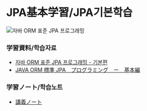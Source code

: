 # JPA基本学習/JPA기본학습

![자바 ORM 표준 JPA 프로그래밍](http://image.kyobobook.co.kr/images/book/xlarge/330/x9788960777330.jpg)

### 学習資料/학습자료

- [자바 ORM 표준 JPA 프로그래밍 - 기본편](https://www.inflearn.com/course/ORM-JPA-Basic/dashboard)
- [JAVA ORM 標準 JPA　プログラミング　ー　基本編](https://www.inflearn.com/course/ORM-JPA-Basic/dashboard)

### 学習ノート/학습노트

- [講義ノート](https://future-laser-726.notion.site/JPA-bd68fdacb15b4d02864b3dd0e8ddc887)